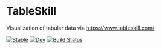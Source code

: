 # TableSkill

Visualization of tabular data via https://www.tableskill.com/

[![Stable](https://img.shields.io/badge/docs-stable-blue.svg)](https://klwlevy.github.io/TableSkill.jl/stable/)
[![Dev](https://img.shields.io/badge/docs-dev-blue.svg)](https://klwlevy.github.io/TableSkill.jl/dev/)
[![Build Status](https://github.com/klwlevy/TableSkill.jl/actions/workflows/CI.yml/badge.svg?branch=master)](https://github.com/klwlevy/TableSkill.jl/actions/workflows/CI.yml?query=branch%3Amaster)
